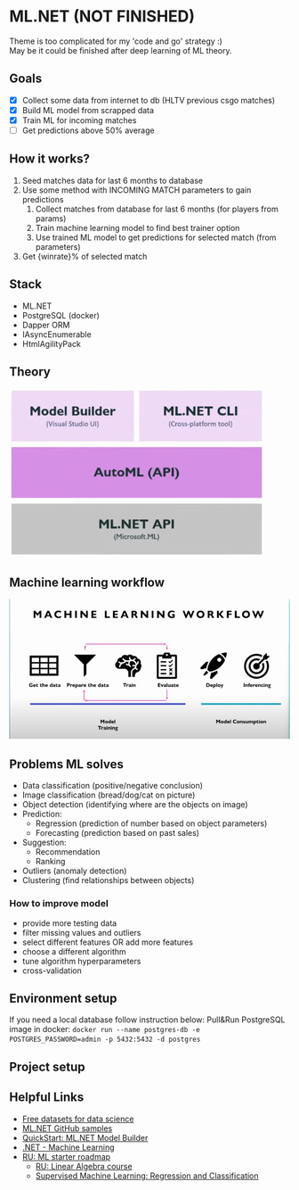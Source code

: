 # ML.NET (NOT FINISHED)

Theme is too complicated for my 'code and go' strategy :)  
May be it could be finished after deep learning of ML theory. 

## Goals
- [x] Collect some data from internet to db (HLTV previous csgo matches)
- [x] Build ML model from scrapped data
- [x] Train ML for incoming matches
- [ ] Get predictions above 50% average

## How it works? 
1. Seed matches data for last 6 months to database
2. Use some method with INCOMING MATCH parameters to gain predictions
   1. Collect matches from database for last 6 months (for players from params)
   2. Train machine learning model to find best trainer option
   3. Use trained ML model to get predictions for selected match (from parameters)
3. Get {winrate}% of selected match

## Stack
- ML.NET
- PostgreSQL (docker)
- Dapper ORM
- IAsyncEnumerable
- HtmlAgilityPack

## Theory
![ml_01](../../docs/img/ml_01.png)

## Machine learning workflow
![ml_02](../../docs/img/ml_02.png)

## Problems ML solves 
- Data classification (positive/negative conclusion)
- Image classification (bread/dog/cat on picture)
- Object detection (identifying where are the objects on image)
- Prediction:
    - Regression (prediction of number based on object parameters)
    - Forecasting (prediction based on past sales)
- Suggestion:
    - Recommendation
    - Ranking
- Outliers (anomaly detection)
- Clustering (find relationships between objects)

### How to improve model
- provide more testing data
- filter missing values and outliers
- select different features OR add more features
- choose a different algorithm
- tune algorithm hyperparameters
- cross-validation

## Environment setup
If you need a local database follow instruction below:
Pull&Run PostgreSQL image in docker: `docker run --name postgres-db -e POSTGRES_PASSWORD=admin -p 5432:5432 -d postgres`

## Project setup

## Helpful Links
- [Free datasets for data science](https://www.kaggle.com/)
- [ML.NET GitHub samples](https://github.com/dotnet/machinelearning/blob/main/docs/samples/Microsoft.ML.Samples)
- [QuickStart: ML.NET Model Builder](https://youtu.be/cUqNzZwzUV0)
- [.NET - Machine Learning](https://youtu.be/sBHRd6e5ZBY)
- [RU: ML starter roadmap](https://dou.ua/lenta/columns/study-data-science-and-ml/)
  - [RU: Linear Algebra course](https://youtu.be/CpO7mQZAX7M)
  - [Supervised Machine Learning: Regression and Classification](https://www.coursera.org/learn/machine-learning?action=enroll)